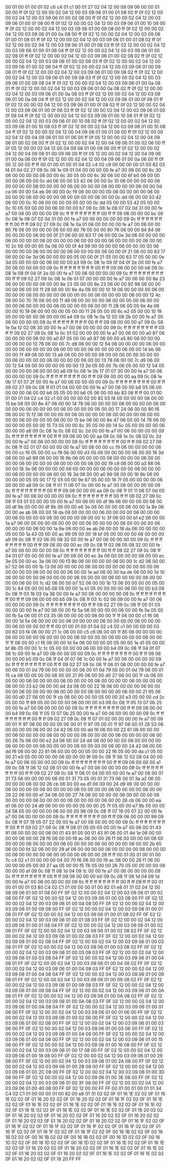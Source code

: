 <METERDATA>
<OBISCODES>
00 01 00 01 00 01 02 c6 c4 01 c1 00 01 27 02 04 12 00 08 09 06 00 00 01 00 00 ff 0f 02 12 00 00 02 04 12 00 03 09 06 01 00 01 08 00 ff 0f 02 12 00 00 02 04 12 00 03 09 06 01 00 02 08 00 ff 0f 02 12 00 00 02 04 12 00 03 09 06 01 00 0f 08 00 ff 0f 02 12 00 00 02 04 12 00 03 09 06 01 00 10 08 00 ff 0f 02 12 00 00 02 04 12 00 03 09 06 01 00 09 08 00 ff 0f 02 12 00 00 02 04 12 00 03 09 06 01 00 0a 08 00 ff 0f 02 12 00 00 02 04 12 00 03 09 06 01 00 01 08 01 ff 0f 02 12 00 00 02 04 12 00 03 09 06 01 00 01 08 02 ff 0f 02 12 00 00 02 04 12 00 03 09 06 01 00 01 08 03 ff 0f 02 12 00 00 02 04 12 00 03 09 06 01 00 01 08 04 ff 0f 02 12 00 00 02 04 12 00 03 09 06 01 00 02 08 01 ff 0f 02 12 00 00 02 04 12 00 03 09 06 01 00 02 08 02 ff 0f 02 12 00 00 02 04 12 00 03 09 06 01 00 02 08 03 ff 0f 02 12 00 00 02 04 12 00 03 09 06 01 00 02 08 04 ff 0f 02 12 00 00 02 04 12 00 03 09 06 01 00 09 08 01 ff 0f 02 12 00 00 02 04 12 00 03 09 06 01 00 09 08 02 ff 0f 02 12 00 00 02 04 12 00 03 09 06 01 00 09 08 03 ff 0f 02 12 00 00 02 04 12 00 03 09 06 01 00 09 08 04 ff 0f 02 12 00 00 02 04 12 00 03 09 06 01 00 0a 08 01 ff 0f 02 12 00 00 02 04 12 00 03 09 06 01 00 0a 08 02 ff 0f 02 12 00 00 02 04 12 00 03 09 06 01 00 0a 08 03 ff 0f 02 12 00 00 02 04 12 00 03 09 06 01 00 0a 08 04 ff 0f 02 12 00 00 02 04 12 00 03 09 06 01 00 0f 08 01 ff 0f 02 12 00 00 02 04 12 00 03 09 06 01 00 0f 08 02 ff 0f 02 12 00 00 02 04 12 00 03 09 06 01 00 0f 08 03 ff 0f 02 12 00 00 02 04 12 00 03 09 06 01 00 0f 08 04 ff 0f 02 12 00 00 02 04 12 00 03 09 06 01 00 10 08 01 ff 0f 02 12 00 00 02 04 12 00 03 09 06 01 00 10 08 02 ff 0f 02 12 00 00 02 04 12 00 03 09 06 01 00 10 08 03 ff 0f 02 12 00 00 02 04 12 00 03 09 06 01 00 10 08 04 ff 0f 02 12 00 00 02 04 12 00 04 09 06 01 00 01 06 00 ff 0f 02 12 00 00 02 04 12 00 04 09 06 01 00 01 06 00 ff 0f 05 12 00 00 02 04 12 00 04 09 06 01 00 02 06 00 ff 0f 02 12 00 00 02 04 12 00 04 09 06 01 00 02 06 00 ff 0f 05 12 00 00 02 04 12 00 04 09 06 01 00 09 06 00 ff 0f 02 12 00 00 02 04 12 00 04 09 06 01 00 09 06 00 ff 0f 05 12 00 00 02 04 12 00 04 09 06 01 00 0a 06 00 ff 0f 02 12 00 00 02 04 12 00 04 09 06 01 00 0a 06 00 ff 0f 05 12 00 00 ff ff 
</OBISCODES>
<OBISDATA>
00 01 00 01 00 01 04 02 c4 02 c9 00 00 00 00 01 00 82 03 f4 01 0d 02 27 09 0c 08 1e 09 01 04 00 00 00 00 fe a7 00 06 00 00 6c 30 06 00 00 00 00 06 00 00 6c 30 05 00 00 6c 30 06 00 00 6f b0 06 00 00 00 00 06 00 00 0c dd 06 00 00 53 42 06 00 00 0c 10 06 00 00 00 00 06 00 00 00 00 06 00 00 00 00 06 00 00 00 00 06 00 00 00 00 06 00 00 0d ca 06 00 00 54 eb 06 00 00 0c f9 06 00 00 00 00 06 00 00 00 00 06 00 00 00 00 06 00 00 00 00 06 00 00 00 00 06 00 00 0c dd 06 00 00 53 42 06 00 00 0c 10 06 00 00 00 00 05 00 00 0c dd 05 00 00 53 42 05 00 00 0c 10 05 00 00 00 00 06 00 00 00 b7 09 0c 08 1e 08 07 02 0d 31 00 00 fe a7 00 06 00 00 00 00 09 0c ff ff ff ff ff ff ff ff 00 ff ff 09 06 00 00 00 bc 09 0c 08 1e 08 07 02 0d 31 00 00 fe a7 00 06 00 00 00 00 09 0c ff ff ff ff ff ff ff ff 00 ff ff 09 02 27 09 0c 08 1e 0a 01 06 00 00 00 00 fe a7 00 06 00 00 80 76 06 00 00 00 00 06 00 00 80 76 05 00 00 80 76 06 00 00 84 84 06 00 00 00 00 06 00 00 0f 21 06 00 00 63 17 06 00 00 0e 3d 06 00 00 00 00 06 00 00 00 00 06 00 00 00 00 06 00 00 00 00 06 00 00 00 00 06 00 00 10 2c 06 00 00 65 0a 06 00 00 0f 4d 06 00 00 00 00 06 00 00 00 00 06 00 00 00 00 06 00 00 00 00 06 00 00 00 00 06 00 00 0f 21 06 00 00 63 17 06 00 00 0e 3d 06 00 00 00 00 05 00 00 0f 21 05 00 00 63 17 05 00 00 0e 3d 05 00 00 00 00 06 00 00 00 b3 09 0c 08 1e 09 0f 04 0f 2e 00 00 fe a7 00 06 00 00 00 00 09 0c ff ff ff ff ff ff ff ff 00 ff ff 09 06 00 00 00 b6 09 0c 08 1e 09 0f 04 0f 2e 00 00 fe a7 00 06 00 00 00 00 09 0c ff ff ff ff ff ff ff ff 00 ff ff 09 02 27 09 0c 08 1e 0b 01 07 00 00 00 00 fe a7 00 06 00 00 8e 23 06 00 00 00 00 06 00 00 8e 23 05 00 00 8e 23 06 00 00 92 98 06 00 00 00 00 06 00 00 11 28 06 00 00 6e 4a 06 00 00 10 19 06 00 00 00 00 06 00 00 00 00 06 00 00 00 00 06 00 00 00 00 06 00 00 00 00 06 00 00 12 4c 06 00 00 70 76 06 00 00 11 48 06 00 00 00 00 06 00 00 00 00 06 00 00 00 00 06 00 00 00 00 06 00 00 00 00 06 00 00 11 28 06 00 00 6e 4a 06 00 00 10 19 06 00 00 00 00 05 00 00 11 26 05 00 00 6c e2 05 00 00 10 19 05 00 00 00 00 06 00 00 00 a4 09 0c 08 1e 0a 12 02 08 2b 00 00 fe a7 00 06 00 00 00 00 09 0c ff ff ff ff ff ff ff ff 00 ff ff 09 06 00 00 00 a7 09 0c 08 1e 0a 12 02 08 30 00 00 fe a7 00 06 00 00 00 00 09 0c ff ff ff ff ff ff ff ff 00 ff ff 09 02 27 09 0c 08 1e 0c 01 02 00 00 00 00 fe a7 00 06 00 00 a0 87 06 00 00 00 00 06 00 00 a0 87 05 00 00 a0 87 06 00 00 a5 80 06 00 00 00 00 06 00 00 13 78 06 00 00 7c d9 06 00 00 12 54 06 00 00 00 00 06 00 00 00 00 06 00 00 00 00 06 00 00 00 00 06 00 00 00 00 06 00 00 14 bb 06 00 00 7f 49 06 00 00 13 a8 06 00 00 00 00 06 00 00 00 00 06 00 00 00 00 06 00 00 00 00 06 00 00 00 00 06 00 00 13 78 06 00 00 7c d9 06 00 00 12 54 06 00 00 00 00 05 00 00 13 2d 05 00 00 7b 06 05 00 00 12 54 05 00 00 00 00 06 00 00 00 a8 09 0c 08 1e 0b 17 01 07 30 00 00 fe a7 00 06 00 00 00 00 09 0c ff ff ff ff ff ff ff ff 00 ff ff 09 06 00 00 00 aa 09 0c 08 1e 0b 17 01 07 2f 00 00 fe a7 00 06 00 00 00 00 09 0c ff ff ff ff ff ff ff ff 00 ff ff 09 02 27 09 0c 08 1f 01 01 04 00 00 00 00 fe a7 00 06 00 00 b6 05 06 00 00 00 00 06 00 00 b6 05 05 00 00 b6 05 06 00 00 bb 83 06 ff ff 
00 01 00 01 00 01 04 02 c4 02 c1 00 00 00 00 02 00 82 03 f4 00 00 00 00 06 00 00 15 be 06 00 00 8e 47 06 00 00 14 78 06 00 00 00 00 06 00 00 00 00 06 00 00 00 00 06 00 00 00 00 06 00 00 00 00 06 00 00 17 24 06 00 00 90 f6 06 00 00 15 f2 06 00 00 00 00 06 00 00 00 00 06 00 00 00 00 06 00 00 00 00 06 00 00 00 00 06 00 00 15 be 06 00 00 8e 47 06 00 00 14 78 06 00 00 00 00 05 00 00 15 73 05 00 00 8c 35 05 00 00 14 5c 05 00 00 00 00 06 00 00 00 a8 09 0c 08 1e 0c 08 02 0c 2d 00 00 fe a7 00 06 00 00 00 00 09 0c ff ff ff ff ff ff ff ff 00 ff ff 09 06 00 00 00 aa 09 0c 08 1e 0c 08 02 0c 2d 00 00 fe a7 00 06 00 00 00 00 09 0c ff ff ff ff ff ff ff ff 00 ff ff 09 02 27 09 0c 08 1f 02 01 07 00 00 00 00 fe a7 00 06 00 00 cc f9 06 00 00 00 00 06 00 00 cc f9 05 00 00 cc f9 06 00 00 d3 05 06 00 00 00 00 06 00 00 18 3d 06 00 00 a0 99 06 00 00 16 9b 06 00 00 00 00 06 00 00 00 00 06 00 00 00 00 06 00 00 00 00 06 00 00 00 00 06 00 00 19 c9 06 00 00 a3 88 06 00 00 18 3e 06 00 00 00 00 06 00 00 00 00 06 00 00 00 00 06 00 00 00 00 06 00 00 00 00 06 00 00 18 3d 06 00 00 a0 99 06 00 00 16 9b 06 00 00 00 00 05 00 00 17 f2 05 00 00 9e 87 05 00 00 16 7f 05 00 00 00 00 06 00 00 00 a8 09 0c 08 1f 01 11 06 07 0c 00 00 fe a7 00 06 00 00 00 00 09 0c ff ff ff ff ff ff ff ff 00 ff ff 09 06 00 00 00 aa 09 0c 08 1f 01 11 06 07 0d 00 00 fe a7 00 06 00 00 00 00 09 0c ff ff ff ff ff ff ff ff 00 ff ff 09 02 27 09 0c 08 1f 03 01 03 00 00 00 00 fe a7 00 06 00 00 df 9b 06 00 00 00 00 06 00 00 df 9b 05 00 00 df 9b 06 00 00 e6 3e 06 00 00 00 00 06 00 00 1a 8e 06 00 00 ae ab 06 00 00 18 da 06 00 00 00 00 06 00 00 00 00 06 00 00 00 00 06 00 00 00 00 06 00 00 00 00 06 00 00 1c 3f 06 00 00 b1 e2 06 00 00 1a a7 06 00 00 00 00 06 00 00 00 00 06 00 00 00 00 06 00 00 00 00 06 00 00 00 00 06 00 00 1a 8e 06 00 00 ae ab 06 00 00 18 da 06 00 00 00 00 05 00 00 1a 43 05 00 00 ac 99 05 00 00 18 bf 05 00 00 00 00 06 00 00 00 a9 09 0c 08 1f 02 06 05 08 32 00 00 fe a7 00 06 00 00 00 00 09 0c ff ff ff ff ff ff ff ff 00 ff ff 09 06 00 00 00 ac 09 0c 08 1f 02 06 05 08 32 00 00 fe a7 00 06 00 00 00 00 09 0c ff ff ff ff ff ff ff ff 00 ff ff 09 02 27 09 0c 08 1f 04 01 07 00 00 00 00 fe a7 00 06 00 00 ec 3e 06 00 00 00 00 06 00 00 ec 3e 05 00 00 ec 3e 06 00 00 f3 8b 06 00 00 00 00 06 00 00 1c d2 06 00 00 b7 52 06 00 00 1b 13 06 00 00 00 00 06 00 00 00 00 06 00 00 00 00 06 00 00 00 00 06 00 00 00 00 06 00 00 1e ad 06 00 00 ba de 06 00 00 1d 10 06 00 00 00 00 06 00 00 00 00 06 00 00 00 00 06 00 00 00 00 06 00 00 00 00 06 00 00 1c d2 06 00 00 b7 52 06 00 00 1b 13 06 00 00 00 00 05 00 00 1c 84 05 00 00 b5 08 05 00 00 1a b1 05 00 00 00 00 06 00 00 00 b3 09 0c 08 1f 03 16 03 0a 36 00 00 fe a7 00 06 00 00 00 00 09 0c ff ff ff ff ff ff ff ff 00 ff ff 09 06 00 00 00 b5 09 0c 08 1f 03 1c 02 06 09 00 00 fe a7 00 06 00 00 00 00 09 0c ff ff ff ff ff ff ff ff 00 ff ff 09 02 27 09 0c 08 1f 05 01 03 00 00 00 00 fe a7 00 06 00 00 fb 5a 06 00 00 00 00 06 00 00 fb 5a 05 00 00 fb 5a 06 00 01 03 35 06 00 00 00 00 06 00 00 1f 1f 06 00 00 c1 f6 06 00 00 1d 5e 06 00 00 00 00 06 00 00 00 00 06 00 00 00 00 06 00 00 00 00 06 00 00 00 00 ff ff 
00 01 00 01 00 01 04 02 c4 02 c1 00 00 00 00 03 00 82 03 f4 06 00 00 21 1c 06 00 00 c5 c6 06 00 00 1f 85 06 00 00 00 00 06 00 00 00 00 06 00 00 00 00 06 00 00 00 00 06 00 00 00 00 06 00 00 1f 1f 06 00 00 c1 f6 06 00 00 1d 5e 06 00 00 00 00 05 00 00 1e d1 05 00 00 bf 8b 05 00 00 1c fc 05 00 00 00 00 06 00 00 00 b4 09 0c 08 1f 04 0f 07 06 1c 00 00 fe a7 00 06 00 00 00 00 09 0c ff ff ff ff ff ff ff ff 00 ff ff 09 06 00 00 00 b5 09 0c 08 1f 04 0f 07 06 1c 00 00 fe a7 00 06 00 00 00 00 09 0c ff ff ff ff ff ff ff ff 00 ff ff 09 02 27 09 0c 08 1f 06 01 06 00 00 00 00 fe a7 00 06 00 01 0d 79 06 00 00 00 00 06 00 01 0d 79 05 00 01 0d 79 06 00 01 15 ca 06 00 00 00 00 06 00 00 21 95 06 00 00 d0 27 06 00 00 1f cb 06 00 00 00 00 06 00 00 00 00 06 00 00 00 00 06 00 00 00 00 06 00 00 00 00 06 00 00 23 b2 06 00 00 d4 2d 06 00 00 22 18 06 00 00 00 00 06 00 00 00 00 06 00 00 00 00 06 00 00 00 00 06 00 00 00 00 06 00 00 21 95 06 00 00 d0 27 06 00 00 1f cb 06 00 00 00 00 05 00 00 20 e3 05 00 00 cd 2c 05 00 00 1f 69 05 00 00 00 00 06 00 00 00 b3 09 0c 08 1f 05 13 07 0b 25 00 00 fe a7 00 06 00 00 00 00 09 0c ff ff ff ff ff ff ff ff 00 ff ff 09 06 00 00 00 b4 09 0c 08 1f 05 13 07 0b 25 00 00 fe a7 00 06 00 00 00 00 09 0c ff ff ff ff ff ff ff ff 00 ff ff 09 02 27 09 0c 08 1f 07 01 02 00 00 00 00 fe a7 00 06 00 01 1f 97 06 00 00 00 00 06 00 01 1f 97 05 00 01 1f 97 06 00 01 28 53 06 00 00 00 00 06 00 00 24 42 06 00 00 dd f6 06 00 00 22 61 06 00 00 00 00 06 00 00 00 00 06 00 00 00 00 06 00 00 00 00 06 00 00 00 00 06 00 00 26 7b 06 00 00 e2 2d 06 00 00 24 d4 06 00 00 00 00 06 00 00 00 00 06 00 00 00 00 06 00 00 00 00 06 00 00 00 00 06 00 00 24 42 06 00 00 dd f6 06 00 00 22 61 06 00 00 00 00 05 00 00 22 f6 05 00 00 da c1 05 00 00 21 e0 05 00 00 00 00 06 00 00 00 9f 09 0c 08 1f 06 12 02 08 04 00 00 fe a7 00 06 00 00 00 00 09 0c ff ff ff ff ff ff ff ff 00 ff ff 09 06 00 00 00 a1 09 0c 08 1f 06 12 02 08 01 00 00 fe a7 00 06 00 00 00 00 09 0c ff ff ff ff ff ff ff ff 00 ff ff 09 02 27 09 0c 08 1f 08 01 04 00 00 00 00 fe a7 00 06 00 01 31 73 06 00 00 00 00 06 00 01 31 73 05 00 01 31 73 06 00 01 3a a2 06 00 00 00 00 06 00 00 26 cb 06 00 00 ea d1 06 00 00 24 d9 06 00 00 00 00 06 00 00 00 00 06 00 00 00 00 06 00 00 00 00 06 00 00 00 00 06 00 00 29 22 06 00 00 ef 34 06 00 00 27 74 06 00 00 00 00 06 00 00 00 00 06 00 00 00 00 06 00 00 00 00 06 00 00 00 00 06 00 00 26 cb 06 00 00 ea d1 06 00 00 24 d9 06 00 00 00 00 05 00 00 25 7f 05 00 00 e7 9b 05 00 00 24 58 05 00 00 00 00 06 00 00 00 98 09 0c 08 1f 07 19 05 07 22 00 00 fe a7 00 06 00 00 00 00 09 0c ff ff ff ff ff ff ff ff 00 ff ff 09 06 00 00 00 99 09 0c 08 1f 07 19 05 07 22 00 00 fe a7 00 06 00 00 00 00 09 0c ff ff ff ff ff ff ff ff 00 ff ff 09 02 27 09 0c 08 1f 09 01 05 00 00 00 00 fe a7 00 06 00 01 43 91 06 00 00 00 00 06 00 01 43 91 05 00 01 43 91 06 00 01 4d 1e 06 00 00 00 00 06 00 00 28 f6 06 00 00 f8 ac 06 00 00 26 f1 06 00 00 00 00 06 00 00 00 00 06 00 00 00 00 06 00 00 00 00 06 00 00 00 00 06 00 00 2b 65 06 00 00 fd 32 06 00 00 29 af 06 00 00 00 00 06 00 00 00 00 06 00 00 00 00 06 00 00 00 00 06 00 00 00 00 06 00 00 28 ff ff 
00 01 00 01 00 01 00 7c c4 02 c1 01 00 00 00 04 00 70 f6 06 00 00 f8 ac 06 00 00 26 f1 06 00 00 00 00 05 00 00 27 aa 05 00 00 f5 76 05 00 00 26 70 05 00 00 00 00 06 00 00 00 af 09 0c 08 1f 08 1d 04 09 1c 00 00 fe a7 00 06 00 00 00 00 09 0c ff ff ff ff ff ff ff ff 00 ff ff 09 06 00 00 00 b0 09 0c 08 1f 08 1d 04 09 1d 00 00 fe a7 00 06 00 00 00 00 09 0c ff ff ff ff ff ff ff ff 00 ff ff 09 ff ff 
</OBISDATA>
<SCALAROBISCODES>
00 01 00 01 00 01 03 80 C4 02 C1 01 00 00 00 01 00 82 01 e8 01 31 02 04 12 00 08 09 06 01 00 01 08 00 FF 0F 02 12 00 00 02 04 12 00 03 09 06 01 00 02 08 00 FF 0F 02 12 00 00 02 04 12 00 03 09 06 01 00 03 08 00 FF 0F 02 12 00 00 02 04 12 00 03 09 06 01 00 04 08 00 FF 0F 02 12 00 00 02 04 12 00 03 09 06 01 00 09 08 00 FF 0F 02 12 00 00 02 04 12 00 03 09 06 01 00 01 08 01 FF 0F 02 12 00 00 02 04 12 00 03 09 06 01 00 01 08 02 FF 0F 02 12 00 00 02 04 12 00 03 09 06 01 00 01 08 03 FF 0F 02 12 00 00 02 04 12 00 03 09 06 01 00 01 08 04 FF 0F 02 12 00 00 02 04 12 00 03 09 06 01 00 02 08 01 FF 0F 02 12 00 00 02 04 12 00 03 09 06 01 00 02 08 02 FF 0F 02 12 00 00 02 04 12 00 03 09 06 01 00 02 08 03 FF 0F 02 12 00 00 02 04 12 00 03 09 06 01 00 02 08 04 FF 0F 02 12 00 00 02 04 12 00 03 09 06 01 00 03 08 01 FF 0F 02 12 00 00 02 04 12 00 03 09 06 01 00 03 08 02 FF 0F 02 12 00 00 02 04 12 00 03 09 06 01 00 03 08 03 FF 0F 02 12 00 00 02 04 12 00 03 09 06 01 00 03 08 04 FF 0F 02 12 00 00 02 04 12 00 03 09 06 01 00 04 08 01 FF 0F 02 12 00 00 02 04 12 00 03 09 06 01 00 04 08 02 FF 0F 02 12 00 00 02 04 12 00 03 09 06 01 00 04 08 03 FF 0F 02 12 00 00 02 04 12 00 03 09 06 01 00 04 08 04 FF 0F 02 12 00 00 02 04 12 00 03 09 06 01 00 09 08 01 FF 0F 02 12 00 00 02 04 12 00 03 09 06 01 00 09 08 02 FF 0F 02 12 00 00 02 04 12 00 03 09 06 01 00 09 08 03 FF 0F 02 12 00 00 02 04 12 00 03 09 06 01 00 09 08 04 FF 0F 02 12 00 00 02 04 12 00 03 09 06 01 00 0A 08 01 FF 0F 02 12 00 00 02 04 12 00 03 09 06 01 00 0A 08 02 FF 0F 02 12 00 00 02 04 12 00 03 09 06 01 00 0A 08 03 FF 0F 02 12 00 00 02 04 12 00 03 09 06 01 00 0A 08 04 FF 0F 02 12 00 00 02 04 12 00 03 09 06 01 00 01 06 00 FF 0F 02 12 00 00 02 04 12 00 03 09 06 01 00 01 06 00 FF 0F 02 12 00 00 02 04 12 00 03 09 06 01 00 02 06 00 FF 0F 02 12 00 00 02 04 12 00 03 09 06 01 00 02 06 00 FF 0F 02 12 00 00 02 04 12 00 03 09 06 01 00 03 06 00 FF 0F 02 12 00 00 02 04 12 00 03 09 06 01 00 03 06 00 FF 0F 02 12 00 00 02 04 12 00 03 09 06 01 00 04 06 00 FF 0F 02 12 00 00 02 04 12 00 03 09 06 01 00 04 06 00 FF 0F 02 12 00 00 02 04 12 00 03 09 06 01 00 15 08 00 FF 0F 02 12 00 00 02 04 12 00 03 09 06 01 00 16 08 00 FF 0F 02 12 00 00 02 04 12 00 03 09 06 01 00 17 08 00 FF 0F 02 12 00 00 02 04 12 00 03 09 06 01 00 18 08 00 FF 0F 02 12 00 00 02 04 12 00 03 09 06 01 00 29 08 00 FF 0F 02 12 00 00 02 04 12 00 03 09 06 01 00 2A 08 00 FF 0F 02 12 00 00 02 04 12 00 03 09 06 01 00 2B 08 00 FF 0F 02 12 00 00 02 04 12 00 03 09 06 01 00 2C 08 00 FF 0F 02 12 00 00 02 04 12 00 03 09 06 01 00 3D 08 00 FF 0F 02 12 00 00 02 04 12 00 03 09 06 01 00 3E 08 00 FF 0F 02 12 00 00 02 04 12 00 03 09 06 01 00 3F 08 00 FF 0F 02 12 00 00 02 04 12 00 03 09 06 01 00 40 08 00 FF 0F 02 12 00 00 FF FF
</SCALAROBISCODES>
<SCALAROBISDATA>
00 01 00 01 00 01 01 34 C4 02 C1 01 00 00 00 01 00 82 00 e8 01 31 02 02 0F 01 16 1E 02 02 0F 01 16 1E 02 02 0F 01 16 20 02 02 0F 01 16 20 02 02 0F 01 16 1F 02 02 0F 01 16 1E 02 02 0F 01 16 1E 02 02 0F 01 16 1E 02 02 0F 01 16 1E 02 02 0F 01 16 1E 02 02 0F 01 16 1E 02 02 0F 01 16 1E 02 02 0F 01 16 1E 02 02 0F 01 16 20 02 02 0F 01 16 20 02 02 0F 01 16 20 02 02 0F 01 16 20 02 02 0F 01 16 20 02 02 0F 01 16 20 02 02 0F 01 16 20 02 02 0F 01 16 20 02 02 0F 01 16 1F 02 02 0F 01 16 1F 02 02 0F 01 16 1F 02 02 0F 01 16 1F 02 02 0F 01 16 1F 02 02 0F 01 16 1F 02 02 0F 01 16 1F 02 02 0F 01 16 1F 02 02 0F 00 16 1B 02 02 0F 00 16 1B 02 02 0F 00 16 1B 02 02 0F 00 16 1B 02 02 0F 00 16 1D 02 02 0F 00 16 1D 02 02 0F 00 16 1D 02 02 0F 00 16 1D 02 02 0F 01 16 1E 02 02 0F 01 16 1E 02 02 0F 01 16 20 02 02 0F 01 16 20 02 02 0F 01 16 1E 02 02 0F 01 16 1E 02 02 0F 01 16 20 02 02 0F 01 16 20 02 02 0F 01 16 1E 02 02 0F 01 16 1E 02 02 0F 01 16 20 02 02 0F 01 16 20 FF FF
</SCALAROBISDATA>
</METERDATA>